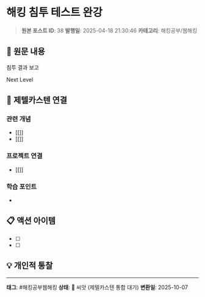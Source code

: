 # 해킹 침투 테스트 완강

> **원본 포스트 ID**: 38
> **발행일**: 2025-04-18 21:30:46
> **카테고리**: 해킹공부/웹해킹

## 📝 원문 내용

침투 결과 보고

Next Level


## 🔗 제텔카스텐 연결

### 관련 개념
- [[]]
- [[]]

### 프로젝트 연결
- [[]]

### 학습 포인트
-

## 📋 액션 아이템
- [ ]
- [ ]

## 💡 개인적 통찰



---

**태그**: #해킹공부웹해킹
**상태**: 🌱 씨앗 (제텔카스텐 통합 대기)
**변환일**: 2025-10-07
